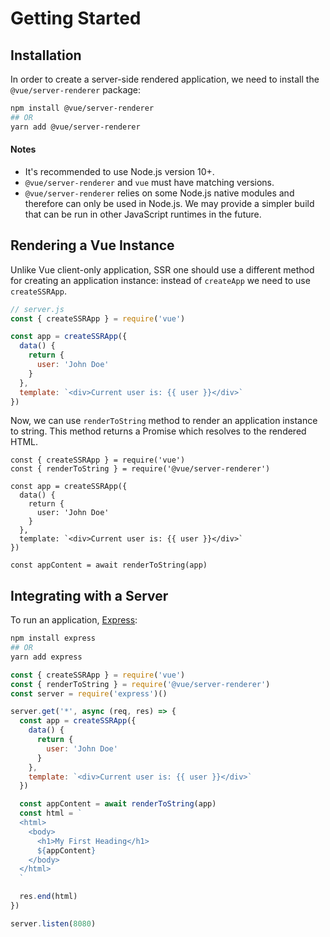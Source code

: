 # Getting Started

## Installation

In order to create a server-side rendered application, we need to install the `@vue/server-renderer` package:

```bash
npm install @vue/server-renderer
## OR
yarn add @vue/server-renderer
```

#### Notes

- It's recommended to use Node.js version 10+.
- `@vue/server-renderer` and `vue` must have matching versions.
- `@vue/server-renderer` relies on some Node.js native modules and therefore can only be used in Node.js. We may provide a simpler build that can be run in other JavaScript runtimes in the future.

## Rendering a Vue Instance

Unlike Vue client-only application, SSR one should use a different method for creating an application instance: instead of `createApp` we need to use `createSSRApp`.

```js
// server.js
const { createSSRApp } = require('vue')

const app = createSSRApp({
  data() {
    return {
      user: 'John Doe'
    }
  },
  template: `<div>Current user is: {{ user }}</div>`
})
```

Now, we can use `renderToString` method to render an application instance to string. This method returns a Promise which resolves to the rendered HTML.

```js{2,13}
const { createSSRApp } = require('vue')
const { renderToString } = require('@vue/server-renderer')

const app = createSSRApp({
  data() {
    return {
      user: 'John Doe'
    }
  },
  template: `<div>Current user is: {{ user }}</div>`
})

const appContent = await renderToString(app)
```

## Integrating with a Server

To run an application, [Express](https://expressjs.com/):

```bash
npm install express
## OR
yarn add express
```

```js
const { createSSRApp } = require('vue')
const { renderToString } = require('@vue/server-renderer')
const server = require('express')()

server.get('*', async (req, res) => {
  const app = createSSRApp({
    data() {
      return {
        user: 'John Doe'
      }
    },
    template: `<div>Current user is: {{ user }}</div>`
  })

  const appContent = await renderToString(app)
  const html = `
  <html>
    <body>
      <h1>My First Heading</h1>
      ${appContent}
    </body>
  </html>
  `

  res.end(html)
})

server.listen(8080)
```
